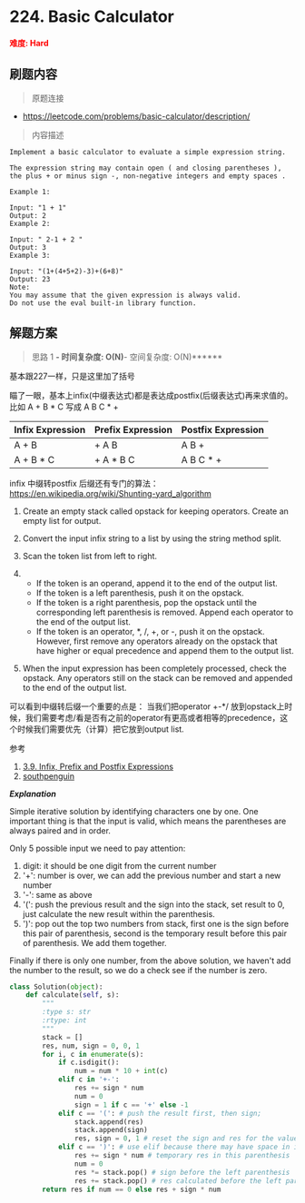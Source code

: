 # 224. Basic Calculator

**<font color=red>难度: Hard</font>**

## 刷题内容

> 原题连接

* https://leetcode.com/problems/basic-calculator/description/

> 内容描述

```
Implement a basic calculator to evaluate a simple expression string.

The expression string may contain open ( and closing parentheses ), the plus + or minus sign -, non-negative integers and empty spaces .

Example 1:

Input: "1 + 1"
Output: 2
Example 2:

Input: " 2-1 + 2 "
Output: 3
Example 3:

Input: "(1+(4+5+2)-3)+(6+8)"
Output: 23
Note:
You may assume that the given expression is always valid.
Do not use the eval built-in library function.
```

## 解题方案

> 思路 1
******- 时间复杂度: O(N)******- 空间复杂度: O(N)******

基本跟227一样，只是这里加了括号

瞄了一眼，基本上infix(中缀表达式)都是表达成postfix(后缀表达式)再来求值的。
比如 A + B * C 写成 A B C * +

| Infix Expression | Prefix Expression | Postfix Expression |
| ---------------- | ----------------- | ------------------ |
| A + B            | + A B             | A B +              |
| A + B * C        | + A * B C         | A B C * +          |



infix 中缀转postfix 后缀还有专门的算法：<https://en.wikipedia.org/wiki/Shunting-yard_algorithm>



1. Create an empty stack called opstack for keeping operators. Create an empty list for output.

2. Convert the input infix string to a list by using the string method split.

3. Scan the token list from left to right.

4. - If the token is an operand, append it to the end of the output list.
   - If the token is a left parenthesis, push it on the opstack.
   - If the token is a right parenthesis, pop the opstack until the corresponding left parenthesis is removed. Append each operator to the end of the output list.
   - If the token is an operator, *, /, +, or -, push it on the opstack. However, first remove any operators already on the opstack that have higher or equal precedence and append them to the output list.

5. When the input expression has been completely processed, check the opstack. Any operators still on the stack can be removed and appended to the end of the output list.



可以看到中缀转后缀一个重要的点是： 当我们把operator +-*/ 放到opstack上时候，我们需要考虑/看是否有之前的operator有更高或者相等的precedence，这个时候我们需要优先（计算）把它放到output list.



参考

1. [3.9. Infix, Prefix and Postfix Expressions](http://interactivepython.org/runestone/static/pythonds/BasicDS/InfixPrefixandPostfixExpressions.html)
2. [southpenguin](https://leetcode.com/problems/basic-calculator/discuss/62361/Iterative-Java-solution-with-stack)

***Explanation***

Simple iterative solution by identifying characters one by one. One important thing is that the input is valid, which means the parentheses are always paired and in order.

Only 5 possible input we need to pay attention:

1. digit: it should be one digit from the current number
2. '+': number is over, we can add the previous number and start a new number
3. '-': same as above
4. '(': push the previous result and the sign into the stack, set result to 0, just calculate the new result within the parenthesis.
5. ')': pop out the top two numbers from stack, first one is the sign before this pair of parenthesis, second is the temporary result before this pair of parenthesis. We add them together.

Finally if there is only one number, from the above solution, we haven't add the number to the result, so we do a check see if the number is zero.

```python
class Solution(object):
    def calculate(self, s):
        """
        :type s: str
        :rtype: int
        """
        stack = []
        res, num, sign = 0, 0, 1
        for i, c in enumerate(s):
            if c.isdigit():
                num = num * 10 + int(c)
            elif c in '+-':
                res += sign * num
                num = 0
                sign = 1 if c == '+' else -1
            elif c == '(': # push the result first, then sign;
                stack.append(res)
                stack.append(sign)
                res, sign = 0, 1 # reset the sign and res for the value in the parenthesis
            elif c == ')': # use elif because there may have space in input s
                res += sign * num # temporary res in this parenthesis
                num = 0
                res *= stack.pop() # sign before the left parenthesis
                res += stack.pop() # res calculated before the left parenthesis
        return res if num == 0 else res + sign * num
```

